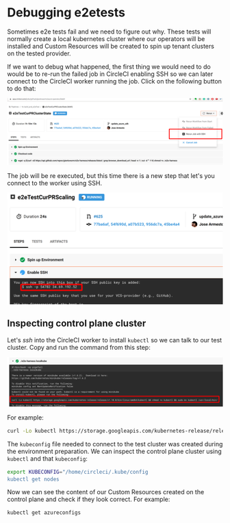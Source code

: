 # Debugging e2etests
Sometimes e2e tests fail and we need to figure out why.
These tests will normally create a local kubernetes cluster where our operators will be installed and Custom Resources
will be created to spin up tenant clusters on the tested provider.

If we want to debug what happened, the first thing we would need to do would be to re-run the failed job in CircleCI
enabling SSH so we can later connect to the CircleCI worker running the job. Click on the following button to do that:

![](rerun.png)

The job will be re executed, but this time there is a new step that let's you connect to the worker using SSH.

![](ssh.png)

## Inspecting control plane cluster
Let's _ssh_ into the CircleCI worker to install `kubectl` so we can talk to our test cluster.
Copy and run the command from this step:

![](kubectl.png)

For example:
```bash
curl -Lo kubectl https://storage.googleapis.com/kubernetes-release/release/v1.10.0/bin/linux/amd64/kubectl && chmod +x kubectl && sudo mv kubectl /usr/local/bin/
```

The `kubeconfig` file needed to connect to the test cluster was created during the environment preparation.
We can inspect the control plane cluster using `kubectl` and that `kubeconfig`:

```bash
export KUBECONFIG="/home/circleci/.kube/config
kubectl get nodes
```

Now we can see the content of our Custom Resources created on the control plane and check if they look correct.
For example:
```bash
kubectl get azureconfigs
```
